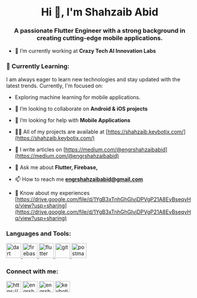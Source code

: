 <h1 align="center">Hi 👋, I'm Shahzaib Abid</h1>
<h3 align="center">A passionate Flutter Engineer with a strong background in creating cutting-edge mobile applications.</h3>

- 🔭 I’m currently working at **Crazy Tech AI Innovation Labs**

<h3 align="left">🌱 Currently Learning:</h3>

I am always eager to learn new technologies and stay updated with the latest trends. Currently, I'm focused on:

- Exploring machine learning for mobile applications.

- 👯 I’m looking to collaborate on **Android & iOS projects**

- 🤝 I’m looking for help with **Mobile Applications**

- 👨‍💻 All of my projects are available at [https://shahzaib.keybotix.com/](https://shahzaib.keybotix.com/)

- 📝 I write articles on [https://medium.com/@engrshahzaibabid](https://medium.com/@engrshahzaibabid)

- 💬 Ask me about **Flutter, Firebase,**

- 📫 How to reach me **engrshahzaibabid@gmail.com**

- 📄 Know about my experiences [https://drive.google.com/file/d/1YgB3xTnhGhGIvjDPVgP21A8EyBseqvHq/view?usp=sharing](https://drive.google.com/file/d/1YgB3xTnhGhGIvjDPVgP21A8EyBseqvHq/view?usp=sharing)

<h3 align="left">Languages and Tools:</h3>
<p align="left"> <a href="https://dart.dev" target="_blank" rel="noreferrer"> <img src="https://www.vectorlogo.zone/logos/dartlang/dartlang-icon.svg" alt="dart" width="40" height="40"/> </a> <a href="https://firebase.google.com/" target="_blank" rel="noreferrer"> <img src="https://www.vectorlogo.zone/logos/firebase/firebase-icon.svg" alt="firebase" width="40" height="40"/> </a> <a href="https://flutter.dev" target="_blank" rel="noreferrer"> <img src="https://www.vectorlogo.zone/logos/flutterio/flutterio-icon.svg" alt="flutter" width="40" height="40"/> </a> <a href="https://git-scm.com/" target="_blank" rel="noreferrer"> <img src="https://www.vectorlogo.zone/logos/git-scm/git-scm-icon.svg" alt="git" width="40" height="40"/> </a> <a href="https://postman.com" target="_blank" rel="noreferrer"> <img src="https://www.vectorlogo.zone/logos/getpostman/getpostman-icon.svg" alt="postman" width="40" height="40"/> </a> </p>

<h3 align="left">Connect with me:</h3>
<p align="left">
<a href="https://linkedin.com/in/https://www.linkedin.com/in/engrshahzaibabid/" target="blank"><img align="center" src="https://raw.githubusercontent.com/rahuldkjain/github-profile-readme-generator/master/src/images/icons/Social/linked-in-alt.svg" alt="https://www.linkedin.com/in/engrshahzaibabid/" height="30" width="40" /></a>
<a href="https://instagram.com/engrshahzaibabid" target="blank"><img align="center" src="https://raw.githubusercontent.com/rahuldkjain/github-profile-readme-generator/master/src/images/icons/Social/instagram.svg" alt="engrshahzaibabid" height="30" width="40" /></a>
<a href="https://medium.com/engrshahzaibabid" target="blank"><img align="center" src="https://raw.githubusercontent.com/rahuldkjain/github-profile-readme-generator/master/src/images/icons/Social/medium.svg" alt="engrshahzaibabid" height="30" width="40" /></a>
<a href="https://www.youtube.com/c/keybotix" target="blank"><img align="center" src="https://raw.githubusercontent.com/rahuldkjain/github-profile-readme-generator/master/src/images/icons/Social/youtube.svg" alt="keybotix" height="30" width="40" /></a>
</p>
